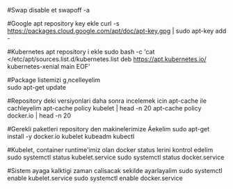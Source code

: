 #Swap disable et
swapoff -a

#Google apt repository key ekle
curl -s https://packages.cloud.google.com/apt/doc/apt-key.gpg | sudo apt-key add -

#Kubernetes apt repository i ekle
sudo bash -c 'cat <<EOF >/etc/apt/sources.list.d/kubernetes.list
deb https://apt.kubernetes.io/ kubernetes-xenial main
EOF'

#Package listemizi g¸ncelleyelim  
sudo apt-get update

#Repository deki versiyonlari daha sonra incelemek icin apt-cache ile cachleyelim
apt-cache policy kubelet | head -n 20 
apt-cache policy docker.io | head -n 20 

#Gerekli paketleri repository den makinelerimize Áekelim
sudo apt-get install -y docker.io kubelet kubeadm kubectl

#Kubelet, container runtime'imiz olan docker status lerini kontrol edelim 
sudo systemctl status kubelet.service 
sudo systemctl status docker.service 

#Sistem ayaga kalktigi zaman calisacak sekilde ayarlayalim
sudo systemctl enable kubelet.service
sudo systemctl enable docker.service
